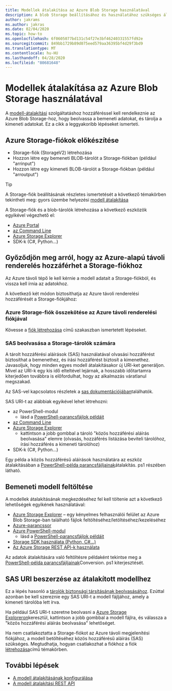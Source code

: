 ```yaml
---
title: Modellek átalakítása az Azure Blob Storage használatával
description: A blob Storage beállításához és használatához szükséges általános lépéseket ismerteti a modell átalakításához.
author: jakrams
ms.author: jakras
ms.date: 02/04/2020
ms.topic: how-to
ms.openlocfilehash: 6f0605077bd131c54f27e3bf46240331557fd92e
ms.sourcegitcommit: 849bb1729b89d075eed579aa36395bf4d29f3bd9
ms.translationtype: MT
ms.contentlocale: hu-HU
ms.lasthandoff: 04/28/2020
ms.locfileid: "80681648"
---
```

# <a name="use-azure-blob-storage-for-model-conversion"></a>Modellek átalakítása az Azure Blob Storage használatával

A [modell-átalakítási](model-conversion.md) szolgáltatáshoz hozzáféréssel kell rendelkeznie az Azure Blob Storage-hoz, hogy beolvassa a bemeneti adatokat, és tárolja a kimeneti adatokat. Ez a cikk a leggyakoribb lépéseket ismerteti.

## <a name="prepare-azure-storage-accounts"></a>Azure Storage-fiókok előkészítése

- Storage-fiók (StorageV2) létrehozása
- Hozzon létre egy bemeneti BLOB-tárolót a Storage-fiókban (például "arrinput")
- Hozzon létre egy kimeneti BLOB-tárolót a Storage-fiókban (például "arroutput")

> [!TIP]
> A Storage-fiók beállításának részletes ismertetését a következő témakörben tekintheti meg: gyors üzembe helyezési [modell átalakítása](../../quickstarts/convert-model.md)

A Storage-fiók és a blob-tárolók létrehozása a következő eszközök egyikével végezhető el:

- [Azure Portal](https://portal.azure.com)
- [az Command Line](https://docs.microsoft.com/cli/azure/install-azure-cli?view=azure-cli-latest)
- [Azure Storage Explorer](https://azure.microsoft.com/features/storage-explorer/)
- SDK-k (C#, Python...)

## <a name="ensure-azure-remote-rendering-can-access-your-storage-account"></a>Győződjön meg arról, hogy az Azure-alapú távoli renderelés hozzáférhet a Storage-fiókhoz

Az Azure távoli tépő le kell kérnie a modell adatait a Storage-fiókból, és vissza kell írnia az adatokhoz.

A következő két módon biztosíthatja az Azure távoli renderelési hozzáférését a Storage-fiókjához:

### <a name="connect-your-azure-storage-account-with-your-azure-remote-rendering-account"></a>Azure Storage-fiók összekötése az Azure távoli renderelési fiókjával

Kövesse a [fiók létrehozása](../create-an-account.md#link-storage-accounts) című szakaszban ismertetett lépéseket.

### <a name="retrieve-sas-for-the-storage-containers"></a>SAS beolvasása a Storage-tárolók számára

A tárolt hozzáférési aláírások (SAS) használatával olvasási hozzáférést biztosíthat a bemenethez, és írási hozzáférést biztosít a kimenethez. Javasoljuk, hogy minden egyes modell átalakításakor új URI-ket generáljon. Mivel az URI-k egy kis idő elteltével lejárnak, a hosszabb időtartamra kiterjedően továbbra is előfordulhat, hogy az alkalmazás váratlanul megszakad.

Az SAS-vel kapcsolatos részletek a [sas dokumentációjában](https://docs.microsoft.com/azure/storage/common/storage-dotnet-shared-access-signature-part-1)találhatók.

SAS URI-t az alábbiak egyikével lehet létrehozni:

- az PowerShell-modul
  - lásd a [PowerShell-parancsfájlok példáit](../../samples/powershell-example-scripts.md)
- [az Command Line](https://docs.microsoft.com/cli/azure/install-azure-cli?view=azure-cli-latest)
- [Azure Storage Explorer](https://azure.microsoft.com/features/storage-explorer/)
  - kattintson a jobb gombbal a tároló "közös hozzáférési aláírás beolvasása" elemre (olvasás, hozzáférés listázása beviteli tárolóhoz, írási hozzáférés a kimeneti tárolóhoz)
- SDK-k (C#, Python...)

Egy példa a közös hozzáférésű aláírások használatára az eszköz átalakításában a [PowerShell-példa parancsfájljainak](../../samples/powershell-example-scripts.md#script-conversionps1)átalakítás. ps1 részében látható.

## <a name="upload-an-input-model"></a>Bemeneti modell feltöltése

A modellek átalakításának megkezdéséhez fel kell töltenie azt a következő lehetőségek egyikének használatával:

- [Azure Storage Explorer](https://azure.microsoft.com/features/storage-explorer/) – egy kényelmes felhasználói felület az Azure Blob Storage-ban található fájlok feltöltéséhez/letöltéséhez/kezeléséhez
- [Azure-parancssor](https://docs.microsoft.com/azure/storage/common/storage-azure-cli)
- [Azure PowerShell-modul](https://docs.microsoft.com/powershell/azure/install-az-ps?view=azps-2.2.0)
  - lásd a [PowerShell-parancsfájlok példáit](../../samples/powershell-example-scripts.md)
- [Storage SDK használata (Python, C#...)](https://docs.microsoft.com/azure/storage/)
- [Az Azure Storage REST API-k használata](https://docs.microsoft.com/rest/api/storageservices/blob-service-rest-api)

Az adatok átalakítására való feltöltésre példaként tekintse meg a [PowerShell-példa parancsfájljainak](../../samples/powershell-example-scripts.md#script-conversionps1)Conversion. ps1 kiterjesztését.

## <a name="get-a-sas-uri-for-the-converted-model"></a>SAS URI beszerzése az átalakított modellhez

Ez a lépés hasonló a [tárolók biztonsági társításának beolvasásához](#retrieve-sas-for-the-storage-containers). Ezúttal azonban be kell szereznie egy SAS URI-t a modell fájljához, amely a kimeneti tárolóba lett írva.

Ha például SAS URI-t szeretne beolvasni a [Azure Storage Exploreron](https://azure.microsoft.com/features/storage-explorer/)keresztül, kattintson a jobb gombbal a modell fájlra, és válassza a "közös hozzáférési aláírás beolvasása" lehetőséget.

Ha nem csatlakoztatta a Storage-fiókot az Azure távoli megjelenítési fiókjához, a modell betöltéséhez közös hozzáférésű aláírás (SAS) szükséges. Megtudhatja, hogyan csatlakozhat a fiókhoz a fiók [létrehozása](../create-an-account.md#link-storage-accounts)című témakörben.

## <a name="next-steps"></a>További lépések

- [A modell átalakításának konfigurálása](configure-model-conversion.md)
- [A modell átalakítási REST API](conversion-rest-api.md)
